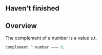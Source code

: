 ## Haven't finished

## Overview

The complement of a number is a value s.t. 

```js
complement ^ number === 0; 
```